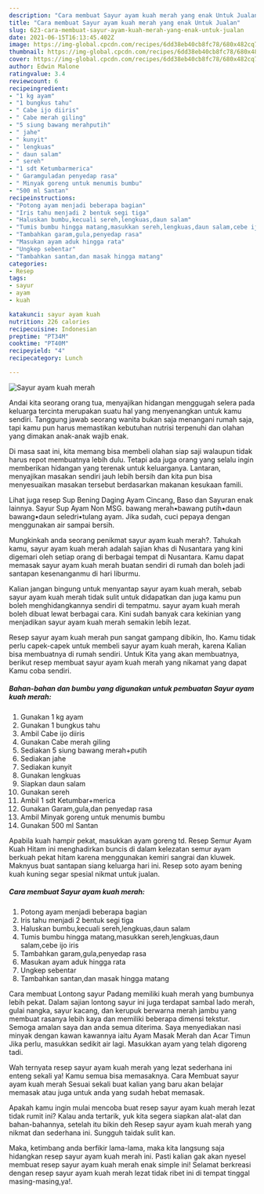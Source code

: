 ```yaml
---
description: "Cara membuat Sayur ayam kuah merah yang enak Untuk Jualan"
title: "Cara membuat Sayur ayam kuah merah yang enak Untuk Jualan"
slug: 623-cara-membuat-sayur-ayam-kuah-merah-yang-enak-untuk-jualan
date: 2021-06-15T16:13:45.402Z
image: https://img-global.cpcdn.com/recipes/6dd38eb40cb8fc78/680x482cq70/sayur-ayam-kuah-merah-foto-resep-utama.jpg
thumbnail: https://img-global.cpcdn.com/recipes/6dd38eb40cb8fc78/680x482cq70/sayur-ayam-kuah-merah-foto-resep-utama.jpg
cover: https://img-global.cpcdn.com/recipes/6dd38eb40cb8fc78/680x482cq70/sayur-ayam-kuah-merah-foto-resep-utama.jpg
author: Edwin Malone
ratingvalue: 3.4
reviewcount: 6
recipeingredient:
- "1 kg ayam"
- "1 bungkus tahu"
- " Cabe ijo diiris"
- " Cabe merah giling"
- "5 siung bawang merahputih"
- " jahe"
- " kunyit"
- " lengkuas"
- " daun salam"
- " sereh"
- "1 sdt Ketumbarmerica"
- " Garamguladan penyedap rasa"
- " Minyak goreng untuk menumis bumbu"
- "500 ml Santan"
recipeinstructions:
- "Potong ayam menjadi beberapa bagian"
- "Iris tahu menjadi 2 bentuk segi tiga"
- "Haluskan bumbu,kecuali sereh,lengkuas,daun salam"
- "Tumis bumbu hingga matang,masukkan sereh,lengkuas,daun salam,cebe ijo iris"
- "Tambahkan garam,gula,penyedap rasa"
- "Masukan ayam aduk hingga rata"
- "Ungkep sebentar"
- "Tambahkan santan,dan masak hingga matang"
categories:
- Resep
tags:
- sayur
- ayam
- kuah

katakunci: sayur ayam kuah 
nutrition: 226 calories
recipecuisine: Indonesian
preptime: "PT34M"
cooktime: "PT40M"
recipeyield: "4"
recipecategory: Lunch

---
```



![Sayur ayam kuah merah](https://img-global.cpcdn.com/recipes/6dd38eb40cb8fc78/680x482cq70/sayur-ayam-kuah-merah-foto-resep-utama.jpg)

Andai kita seorang orang tua, menyajikan hidangan menggugah selera pada keluarga tercinta merupakan suatu hal yang menyenangkan untuk kamu sendiri. Tanggung jawab seorang  wanita bukan saja menangani rumah saja, tapi kamu pun harus memastikan kebutuhan nutrisi terpenuhi dan olahan yang dimakan anak-anak wajib enak.

Di masa  saat ini, kita memang bisa membeli olahan siap saji walaupun tidak harus repot membuatnya lebih dulu. Tetapi ada juga orang yang selalu ingin memberikan hidangan yang terenak untuk keluarganya. Lantaran, menyajikan masakan sendiri jauh lebih bersih dan kita pun bisa menyesuaikan masakan tersebut berdasarkan makanan kesukaan famili. 

Lihat juga resep Sup Bening Daging Ayam Cincang, Baso dan Sayuran enak lainnya. Sayur Sup Ayam Non MSG. bawang merah•bawang putih•daun bawang•daun seledri•tulang ayam. Jika sudah, cuci pepaya dengan menggunakan air sampai bersih.

Mungkinkah anda seorang penikmat sayur ayam kuah merah?. Tahukah kamu, sayur ayam kuah merah adalah sajian khas di Nusantara yang kini digemari oleh setiap orang di berbagai tempat di Nusantara. Kamu dapat memasak sayur ayam kuah merah buatan sendiri di rumah dan boleh jadi santapan kesenanganmu di hari liburmu.

Kalian jangan bingung untuk menyantap sayur ayam kuah merah, sebab sayur ayam kuah merah tidak sulit untuk didapatkan dan juga kamu pun boleh menghidangkannya sendiri di tempatmu. sayur ayam kuah merah boleh dibuat lewat berbagai cara. Kini sudah banyak cara kekinian yang menjadikan sayur ayam kuah merah semakin lebih lezat.

Resep sayur ayam kuah merah pun sangat gampang dibikin, lho. Kamu tidak perlu capek-capek untuk membeli sayur ayam kuah merah, karena Kalian bisa membuatnya di rumah sendiri. Untuk Kita yang akan membuatnya, berikut resep membuat sayur ayam kuah merah yang nikamat yang dapat Kamu coba sendiri.

<!--inarticleads1-->

##### Bahan-bahan dan bumbu yang digunakan untuk pembuatan Sayur ayam kuah merah:

1. Gunakan 1 kg ayam
1. Gunakan 1 bungkus tahu
1. Ambil  Cabe ijo diiris
1. Gunakan  Cabe merah giling
1. Sediakan 5 siung bawang merah+putih
1. Sediakan  jahe
1. Sediakan  kunyit
1. Gunakan  lengkuas
1. Siapkan  daun salam
1. Gunakan  sereh
1. Ambil 1 sdt Ketumbar+merica
1. Gunakan  Garam,gula,dan penyedap rasa
1. Ambil  Minyak goreng untuk menumis bumbu
1. Gunakan 500 ml Santan


Apabila kuah hampir pekat, masukkan ayam goreng td. Resep Semur Ayam Kuah Hitam ini menghadirkan buncis di dalam kelezatan semur ayam berkuah pekat hitam karena menggunakan kemiri sangrai dan kluwek. Maknyus buat santapan siang keluarga hari ini. Resep soto ayam bening kuah kuning segar spesial nikmat untuk jualan. 

<!--inarticleads2-->

##### Cara membuat Sayur ayam kuah merah:

1. Potong ayam menjadi beberapa bagian
1. Iris tahu menjadi 2 bentuk segi tiga
1. Haluskan bumbu,kecuali sereh,lengkuas,daun salam
1. Tumis bumbu hingga matang,masukkan sereh,lengkuas,daun salam,cebe ijo iris
1. Tambahkan garam,gula,penyedap rasa
1. Masukan ayam aduk hingga rata
1. Ungkep sebentar
1. Tambahkan santan,dan masak hingga matang


Cara membuat Lontong sayur Padang memiliki kuah merah yang bumbunya lebih pekat. Dalam sajian lontong sayur ini juga terdapat sambal lado merah, gulai nangka, sayur kacang, dan kerupuk berwarna merah jambu yang membuat rasanya lebih kaya dan memiliki beberapa dimensi tekstur. Semoga amalan saya dan anda semua diterima. Saya menyediakan nasi minyak dengan kawan kawannya iaitu Ayam Masak Merah dan Acar Timun Jika perlu, masukkan sedikit air lagi. Masukkan ayam yang telah digoreng tadi. 

Wah ternyata resep sayur ayam kuah merah yang lezat sederhana ini enteng sekali ya! Kamu semua bisa memasaknya. Cara Membuat sayur ayam kuah merah Sesuai sekali buat kalian yang baru akan belajar memasak atau juga untuk anda yang sudah hebat memasak.

Apakah kamu ingin mulai mencoba buat resep sayur ayam kuah merah lezat tidak rumit ini? Kalau anda tertarik, yuk kita segera siapkan alat-alat dan bahan-bahannya, setelah itu bikin deh Resep sayur ayam kuah merah yang nikmat dan sederhana ini. Sungguh taidak sulit kan. 

Maka, ketimbang anda berfikir lama-lama, maka kita langsung saja hidangkan resep sayur ayam kuah merah ini. Pasti kalian gak akan nyesel membuat resep sayur ayam kuah merah enak simple ini! Selamat berkreasi dengan resep sayur ayam kuah merah lezat tidak ribet ini di tempat tinggal masing-masing,ya!.

